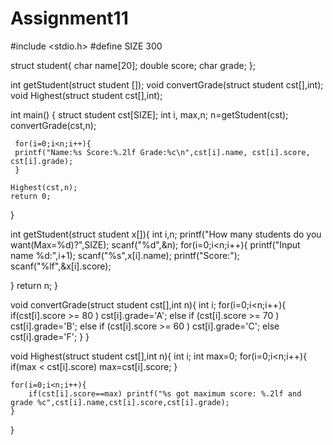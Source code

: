 # Assignment11
#include <stdio.h>
#define SIZE 300

struct student{
        char name[20];
        double score;
        char grade;
    };
    
int getStudent(struct student []);
void convertGrade(struct student cst[],int);
void Highest(struct student cst[],int);
    
int main()
 {
     struct student cst[SIZE];
     int i, max,n;
     n=getStudent(cst);
     convertGrade(cst,n);
     
     for(i=0;i<n;i++){
     printf("Name:%s Score:%.2lf Grade:%c\n",cst[i].name, cst[i].score, cst[i].grade);
     }
     
    Highest(cst,n);
    return 0;
 }

int getStudent(struct student x[]){
    int i,n;
    printf("How many students do you want(Max=%d)?",SIZE);
    scanf("%d",&n);
    for(i=0;i<n;i++){
     printf("Input name %d:",i+1);
     scanf("%s",x[i].name);
     printf("Score:");
     scanf("%lf",&x[i].score);
    
} return n;
}

void convertGrade(struct student cst[],int n){
    int i;
    for(i=0;i<n;i++){
    if(cst[i].score >= 80 ) cst[i].grade='A';
    else if (cst[i].score >= 70 ) cst[i].grade='B';
    else if (cst[i].score >= 60 )  cst[i].grade='C';
    else cst[i].grade='F';
 }
}


void Highest(struct student cst[],int n){
    int i;
    int max=0;
    for(i=0;i<n;i++){
        if(max < cst[i].score) max=cst[i].score;
    }
    
    for(i=0;i<n;i++){
        if(cst[i].score==max) printf("%s got maximum score: %.2lf and grade %c",cst[i].name,cst[i].score,cst[i].grade);
    }
   
}

